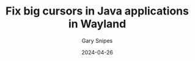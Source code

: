 ---
author: Gary Snipes
date: '2024-04-26'
summary: |
  Java applications under Wayland seemed to have all different sizes of cursors, but
  some were way, way, too big. 🐘
tags: 
  - 
title: Fix big cursors in Java applications in Wayland
coverAlt: Lights hanging in a tree
coverCaption: |
  [Hendrik Cornelissen](https://unsplash.com/photos/black-elephant-BaFAfMR6kF0) via Unsplash
---